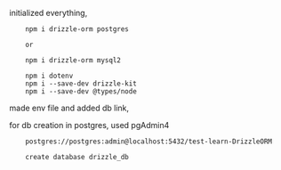 initialized everything,

```
    npm i drizzle-orm postgres

    or 

    npm i drizzle-orm mysql2

```
```
    npm i dotenv
    npm i --save-dev drizzle-kit
    npm i --save-dev @types/node
```

made env file and added db link,

for db creation in postgres, used pgAdmin4
```
    postgres://postgres:admin@localhost:5432/test-learn-DrizzleORM
```
```
    create database drizzle_db
```
